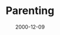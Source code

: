---
layout: message
category: message
series: "Home for the Holidays"
title: "Parenting"
date: 2000-12-09
audio-description: "See how we can use our time at home during the holidays to develop healthier, more real relationships with our families. "
audio: ""
audio-title: "Parenting"
audio-duration: "&#58;"
---